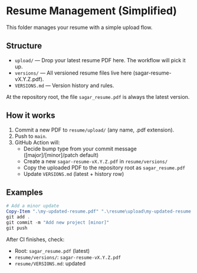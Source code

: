 # Resume Management (Simplified)

This folder manages your resume with a simple upload flow.

## Structure

- `upload/` — Drop your latest resume PDF here. The workflow will pick it up.
- `versions/` — All versioned resume files live here (sagar-resume-vX.Y.Z.pdf).
- `VERSIONS.md` — Version history and rules.

At the repository root, the file `sagar_resume.pdf` is always the latest version.

## How it works

1. Commit a new PDF to `resume/upload/` (any name, .pdf extension).
2. Push to `main`.
3. GitHub Action will:
	- Decide bump type from your commit message ([major]/[minor]/patch default)
	- Create a new `sagar-resume-vX.Y.Z.pdf` in `resume/versions/`
	- Copy the uploaded PDF to the repository root as `sagar_resume.pdf`
	- Update `VERSIONS.md` (latest + history row)

## Examples

```powershell
# Add a minor update
Copy-Item ".\my-updated-resume.pdf" ".\resume\upload\my-updated-resume.pdf"
git add .
git commit -m "Add new project [minor]"
git push
```

After CI finishes, check:

- Root: `sagar_resume.pdf` (latest)
- `resume/versions/`: `sagar-resume-vX.Y.Z.pdf`
- `resume/VERSIONS.md`: updated
